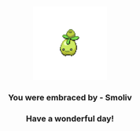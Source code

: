 <p align="center">
    <img src="https://raw.githubusercontent.com/PokeAPI/sprites/master/sprites/pokemon/928.png" width="150" height="150">
</p>
<h3 align="center">You were embraced by - <b>Smoliv</b></h3>
<h3 align="center">Have a wonderful day!</h3>
